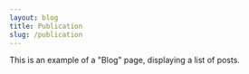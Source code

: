 ```yaml
---
layout: blog
title: Publication
slug: /publication
---
```


This is an example of a "Blog" page, displaying a list of posts.
<br />
